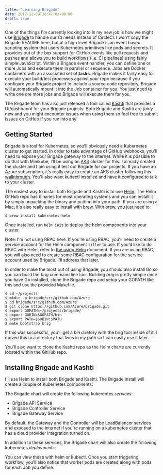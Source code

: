 ```yaml
---
title: "Learning Brigade"
date: 2017-12-09T18:47:03-08:00
draft: true
---
```


One of the things I'm currently looking into in my new job is how we might use [Brigade](https://github.com/Azure/brigade) to handle our CI needs instead of CircleCI. I won't copy the Brigade README here, but at a high level Brigade is an event based scripting system that users Kubernetes primitives like pods and secrets. It provides out of the box support for GitHub events like pull requests and pushes and allows you to build workflows (i.e. CI pipelines) using fairly simple JavaScript. Within a Brigade event handler, you can define one or more Jobs and execute them in parallel or sequence. Jobs are Docker containers with an associated set of __tasks__. Brigade makes it fairly easy to execute your build/test processes against your repo because if you configure your Brigade project to include a source code repository, Brigade will automatically mount it into the Job container for you. You just need to write one ore more jobs and Brigade will execute them for you.

The Brigade team has also just released a tool called [Kashti](https://github.com/Azure/kashti) that provides a UI/dashbaord for your Brigade projects. Both Brigade and Kashti are _fairly_ new and you might encounter issues when using them so feel free to submit issues on GitHub if you run into any!

## Getting Started

Brigade is a tool for Kubernetes, so you'll obviously need a Kubernetes cluster to get started. In order to take advantage of GitHub webhooks, you'll need to expose your Brigade gateway to the internet. While it is possible to do that with Minikube, I'll be using an [AKS](https://azure.microsoft.com/en-us/services/container-service/) cluster for this. I already created the cluster and I am using it test out Brigade for our projects. If you have an Azure subscription, it's really easy to create an AKS cluster following this [walkthrough](https://docs.microsoft.com/en-us/azure/aks/kubernetes-walkthrough). You'll also want kubectl installed and have it configured to talk to your cluster.  

The easiest way to install both Brigade and Kashti is to use [Helm](https://github.com/kubernetes/helm). The Helm GitHub repo has binaries for most operating systems and you can install it by simply unpacking the binary and putting into your path. If you are using a Mac, it's also really easy to install with [brew](https://brew.sh/). With brew, you just need to:

```
$ brew install kubernetes-helm
```
Once installed, run `helm init` to deploy the helm components into your cluster.

Note: I'm not using RBAC here. If you're using RBAC, you'll need to create a service account for the Helm component `tiller` to use. If you'd like to do RBAC with Helm, refer to [the using Helm](https://github.com/kubernetes/helm/blob/master/docs/using_helm.md) document. If you are using RBAC, you will also need to create some RBAC configuration for the service account used by Brigade. I'll address that later. 

In order to make the most out of using Brigade, you should also install Go so you can build the *_brig_* command line tool. Building *_brig_* is pretty simple once you have Go installed, clone the Brigade repo and setup your GOPATH like this and use the provided Makefile.

```console
$ cd ~/projects
$ mkdir -p brigade/src/github.com/Azure
$ cd brigade/src/github.com/Azure
$ git clone https://github.com/Azure/brigade.git
$ export GOPATH=~/projects/brigade/
$ export GOBIN=$GOPATH/bin
$ export PATH=$GOBIN:$PATH
$ make bootstrap brig
```

If this was successful, you'll get a *bin* diretory with the brig tool inside of it. I moved this to a directory that lives in my path so I can easily use it later. 

You'll also want to clone the Kashti repo as the Helm charts are currently located within the GitHub repo. 


## Installing Brigade and Kashti

I'll use Helm to install both Brigade and Kashti. The Brigade install will create a couple of Kubernetes components:

The Brigade chart will create the following kuberentes *services*:

* Brigade API Service
* Brigade Controller Service
* Brigade Gateway Service

By default, the Gateway and the Controller will be LoadBalancer services and exposed to the internet if you're running on a kubernetes cluster that has a cloud provider integration turned on. 


In addition to these services, the Brigade chart will also create the following kubernetes *deployments*:

You can view these with helm or kubectl. Once you start triggering workflow, you'll also notice that worker pods are created along with pods for each Job you define.



